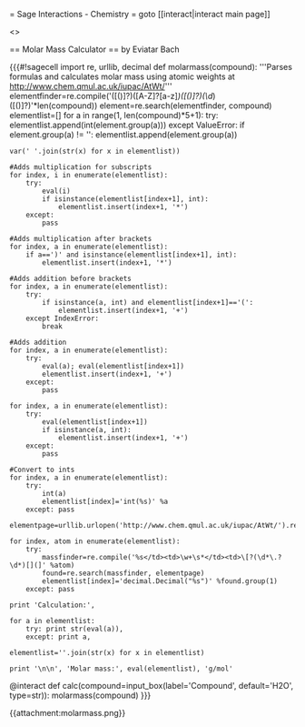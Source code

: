 = Sage Interactions - Chemistry =
goto [[interact|interact main page]]


<<TableOfContents>>

== Molar Mass Calculator ==
by Eviatar Bach

{{{#!sagecell
import re, urllib, decimal
def molarmass(compound):
    '''Parses formulas and calculates molar mass using atomic weights at http://www.chem.qmul.ac.uk/iupac/AtWt/'''
    elementfinder=re.compile('([()]?)([A-Z]?[a-z]*)([()]?)(\d*)([()]?)'*len(compound))
    element=re.search(elementfinder, compound)
    elementlist=[]
    for a in range(1, len(compound)*5+1):
        try:
            elementlist.append(int(element.group(a)))
        except ValueError:
            if element.group(a) != '':
                elementlist.append(element.group(a))

    var(' '.join(str(x) for x in elementlist))

    #Adds multiplication for subscripts
    for index, i in enumerate(elementlist):
        try:
            eval(i)
            if isinstance(elementlist[index+1], int):
                elementlist.insert(index+1, '*')
        except:
            pass

    #Adds multiplication after brackets
    for index, a in enumerate(elementlist):
        if a==')' and isinstance(elementlist[index+1], int):
            elementlist.insert(index+1, '*')
            
    #Adds addition before brackets
    for index, a in enumerate(elementlist):
        try:
            if isinstance(a, int) and elementlist[index+1]=='(':
                elementlist.insert(index+1, '+')
        except IndexError:
            break
            
    #Adds addition
    for index, a in enumerate(elementlist):
        try:
            eval(a); eval(elementlist[index+1])
            elementlist.insert(index+1, '+')
        except:
            pass
            
    for index, a in enumerate(elementlist):
        try:
            eval(elementlist[index+1])
            if isinstance(a, int):
                elementlist.insert(index+1, '+')
        except:
            pass
            
    #Convert to ints
    for index, a in enumerate(elementlist):
        try:
            int(a) 
            elementlist[index]='int(%s)' %a
        except: pass

    elementpage=urllib.urlopen('http://www.chem.qmul.ac.uk/iupac/AtWt/').read()

    for index, atom in enumerate(elementlist):
        try:
            massfinder=re.compile('%s</td><td>\w+\s*</td><td>\[?(\d*\.?\d*)[](]' %atom)
            found=re.search(massfinder, elementpage)
            elementlist[index]='decimal.Decimal("%s")' %found.group(1)
        except: pass
        
    print 'Calculation:',
        
    for a in elementlist:
        try: print str(eval(a)),
        except: print a,
            
    elementlist=''.join(str(x) for x in elementlist)

    print '\n\n', 'Molar mass:', eval(elementlist), 'g/mol'

@interact
def calc(compound=input_box(label='Compound', default='H2O', type=str)):
    molarmass(compound)
}}}

{{attachment:molarmass.png}}
